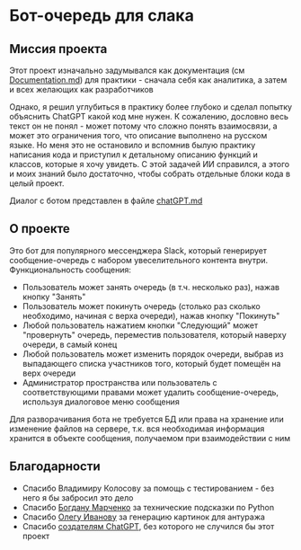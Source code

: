 # Бот-очередь для слака #
## Миссия проекта
Этот проект изначально задумывался как документация (см [Documentation.md](Documentation.md)) для практики - сначала себя как аналитика, а затем и всех желающих как разработчиков

Однако, я решил углубиться в практику более глубоко и сделал попытку объяснить ChatGPT какой код мне нужен. К сожалению, дословно весь текст он не понял - может потому что сложно понять взаимосвязи, а может это ограничения того, что описание выполнено на русском языке. Но меня это не остановило и вспомнив былую практику написания кода и приступил к детальному описанию функций и классов, которые я хочу увидеть. С этой задачей ИИ справился, а этого и моих знаний было достаточно, чтобы собрать отдельные блоки кода в целый проект.

Диалог с ботом представлен в файле [chatGPT.md](chatGPT.md)

## О проекте

Это бот для популярного мессенджера Slack, который генерирует сообщение-очередь с набором увеселительного контента внутри. Функциональность сообщения:

- Пользователь может занять очередь (в т.ч. несколько раз), нажав кнопку "Занять"
- Пользователь может покинуть очередь (столько раз сколько необходимо, начиная с верха очереди), нажав кнопку "Покинуть"
- Любой пользователь нажатием кнопки "Следующий" может "провернуть" очередь, переместив пользователя, который наверху очереди, в самый конец
- Любой пользователь может изменить порядок очереди, выбрав из выпадающего списка участников того, который будет помещён на верх очереди
- Администратор пространства или пользователь с соответствующими правами может удалить сообщение-очередь, используя диалоговое меню сообщения

Для разворачивания бота не требуется БД или права на хранение или изменение файлов на сервере, т.к. вся необходимая информация хранится в объекте сообщения, получаемом при взаимодействии с ним

## Благодарности
- Спасибо Владимиру Колосову за помощь с тестированием - без него я бы забросил это дело
- Спасибо [Богдану Марченко](https://www.linkedin.com/in/bogdan-m-39a4b6207/) за технические подсказки по Python
- Спасибо [Олегу Иванову](https://www.youtube.com/@MediaFizika) за генерацию картинок для антуража
- Спасибо [создателям ChatGPT](https://www.openai.com), без которого не случился бы этот проект
